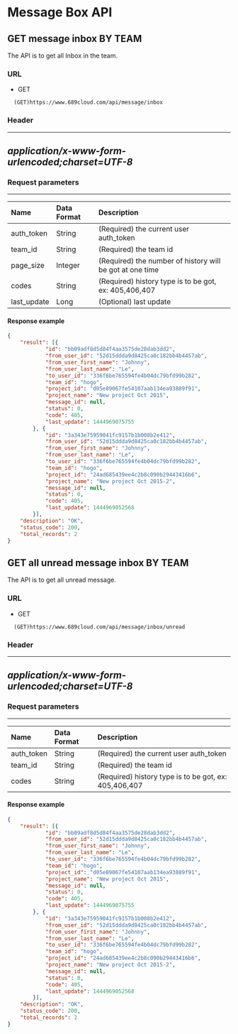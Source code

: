 # Message Box API
  
## GET message inbox BY TEAM

The API is to get all Inbox in the team.

### URL
- GET
```` URL
  (GET)https://www.689cloud.com/api/message/inbox
````

### Header

  --------------------------------------------------------------------------------------------------
  *application/x-www-form-urlencoded;charset=UTF-8*
  --------------------------------------------------------------------------------------------------

### Request parameters

  ---------------------------------------------------------------------------- --------------------------------------------------------------------------------- -----------------------
| Name | Data Format | Description |
|:---|:---|:---|
| auth_token | String | (Required) the current user auth_token |
| team_id | String | (Required) the team id |
| page_size | Integer | (Required) the number of history will be got at one time |
| codes | String | (Required) history type is to be got, ex: 405,406,407 |
| last_update | Long | (Optional) last update |

#### Response example
```json
{
    "result": [{
            "id": "bb09adf8d5d84f4aa3575de28dab3dd2",
            "from_user_id": "52d15ddda9d8425ca0c182bb4b4457ab",
            "from_user_first_name": "Johnny",
            "from_user_last_name": "Le",
            "to_user_id": "336f6be765594fe4b04dc79bfd99b282",
            "team_id": "hogo",
            "project_id": "d05e89067fe54107aab134ea93889f91",
            "project_name": "New project Oct 2015",
            "message_id": null,
            "status": 0,
            "code": 405,
            "last_update": 1444969075755
        }, {
            "id": "3a343e75959041fc9157b1b008b2e412",
            "from_user_id": "52d15ddda9d8425ca0c182bb4b4457ab",
            "from_user_first_name": "Johnny",
            "from_user_last_name": "Le",
            "to_user_id": "336f6be765594fe4b04dc79bfd99b282",
            "team_id": "hogo",
            "project_id": "24ad685439ee4c2b8c090b29443416b6",
            "project_name": "New project Oct 2015-2",
            "message_id": null,
            "status": 0,
            "code": 405,
            "last_update": 1444969052568
        }],
    "description": "OK",
    "status_code": 200,
    "total_records": 2
}

```


## GET all unread message inbox BY TEAM

The API is to get all unread message.

### URL
- GET
```` URL
  (GET)https://www.689cloud.com/api/message/inbox/unread
````

### Header

  --------------------------------------------------------------------------------------------------
  *application/x-www-form-urlencoded;charset=UTF-8*
  --------------------------------------------------------------------------------------------------

### Request parameters

  ---------------------------------------------------------------------------- --------------------------------------------------------------------------------- -----------------------
| Name | Data Format | Description |
|:---|:---|:---|
| auth_token | String | (Required) the current user auth_token |
| team_id | String | (Required) the team id |
| codes | String | (Required) history type is to be got, ex: 405,406,407 |

#### Response example
```json
{
    "result": [{
            "id": "bb09adf8d5d84f4aa3575de28dab3dd2",
            "from_user_id": "52d15ddda9d8425ca0c182bb4b4457ab",
            "from_user_first_name": "Johnny",
            "from_user_last_name": "Le",
            "to_user_id": "336f6be765594fe4b04dc79bfd99b282",
            "team_id": "hogo",
            "project_id": "d05e89067fe54107aab134ea93889f91",
            "project_name": "New project Oct 2015",
            "message_id": null,
            "status": 0,
            "code": 405,
            "last_update": 1444969075755
        }, {
            "id": "3a343e75959041fc9157b1b008b2e412",
            "from_user_id": "52d15ddda9d8425ca0c182bb4b4457ab",
            "from_user_first_name": "Johnny",
            "from_user_last_name": "Le",
            "to_user_id": "336f6be765594fe4b04dc79bfd99b282",
            "team_id": "hogo",
            "project_id": "24ad685439ee4c2b8c090b29443416b6",
            "project_name": "New project Oct 2015-2",
            "message_id": null,
            "status": 0,
            "code": 405,
            "last_update": 1444969052568
        }],
    "description": "OK",
    "status_code": 200,
    "total_records": 2
}

```